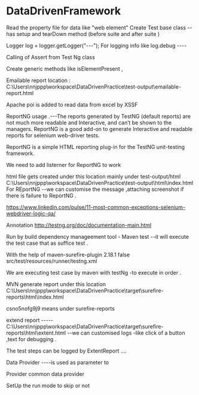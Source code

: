 # DataDrivenFramework

Read the property file for data like "web element"
Create Test base class -- has setup and tearDown method (before suite and after suite )

Logger log = logger.getLogger("---");
For logging info like log.debug ----

Calling of Assert from Test Ng class

Create generic methods like isElementPresent ,

Emailable report location : C:\Users\nnjppp\workspace\DataDrivenPractice\test-output\emailable-report.html 

Apache poi is added to read data from excel by XSSF

ReportNG usage .---The reports generated by TestNG (default reports) are not much more readable and Interactive, and can’t be shown to the managers. ReportNG is a good add-on to generate Interactive and readable reports for selenium web-driver tests.

ReportNG is a simple HTML reporting plug-in for the TestNG unit-testing framework. 

We need to add listerner for ReportNG to work 

html file gets created under this location mainly under test-output/html
C:\Users\nnjppp\workspace\DataDrivenPractice\test-output\html\index.html
For REportNG --we can customise the message ,attaching screenshot if there is failure to ReportNG .


https://www.linkedin.com/pulse/11-most-common-exceptions-selenium-webdriver-logic-qa/

Annotation
http://testng.org/doc/documentation-main.html

Run by build dependency manageement tool - Maven test --it will execute the test case that as suffice test .

With the help of <artifactId>maven-surefire-plugin</artifactId>
				<version>2.18.1</version>
				<configuration>
					<testFailureIgnore> false </testFailureIgnore>
					<suiteXmlFiles>
						<suiteXmlFile>src/test/resources/runner/testng.xml</suiteXmlFile>

We are executing test case by maven with testNg -to execute in order .

MVN generate report under this location C:\Users\nnjppp\workspace\DataDrivenPractice\target\surefire-reports\html\index.html

csno5nofg9j9
means under surefire-reports 

extend report -----C:\Users\nnjppp\workspace\DataDrivenPractice\target\surefire-reports\html\extent.html
--we can customised logs -like click of a button ,text for debugging .

The test steps can be logged by ExtentReport ....

Data Provider ----is used as parameter to 

Provider common data provider 

SetUp the run mode to skip or not 
